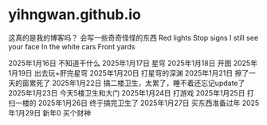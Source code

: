 # yihngwan.github.io
这真的是我的博客吗？
会写一些奇奇怪怪的东西
Red lights
Stop signs
I still see your face
In the white cars
Front yards

2025年1月16日 不知道干什么
2025年1月17日 星穹
2025年1月18日 开图
2025年1月19日 出去玩+肝完星穹
2025年1月20日 打星穹的深渊
2025年1月21日 擦了一天的窗累死了
2025年1月22日 搞二楼卫生，太累了，睡不着还忘记update了
2025年1月23日 今天5楼卫生和大门
2025年1月24日 打游戏
2025年1月25日 打扫一楼的
2025年1月26日 终于搞完卫生了
2025年1月27日 买东西准备过年
2025年1月29日 新年0 买个财神
